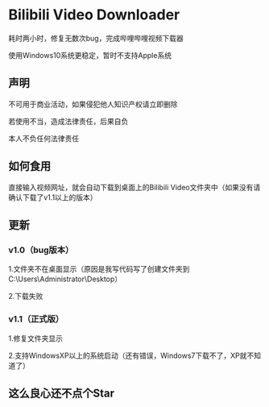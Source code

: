 # Bilibili Video Downloader

耗时两小时，修复无数次bug，完成哔哩哔哩视频下载器

使用Windows10系统更稳定，暂时不支持Apple系统

## 声明

不可用于商业活动，如果侵犯他人知识产权请立即删除

若使用不当，造成法律责任，后果自负

本人不负任何法律责任

## 如何食用

直接输入视频网址，就会自动下载到桌面上的Bilibili Video文件夹中（如果没有请确认下载了v1.1以上的版本）

## 更新
### v1.0（bug版本）

1.文件夹不在桌面显示（原因是我写代码写了创建文件夹到C:\Users\Administrator\Desktop）

2.下载失败

### v1.1（正式版）

1.修复文件夹显示

2.支持WindowsXP以上的系统启动（还有错误，Windows7下载不了，XP就不知道了）

## 这么良心还不点个Star